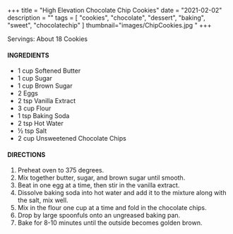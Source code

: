 +++
title = "High Elevation Chocolate Chip Cookies"
date = "2021-02-02"
description = ""
tags = [
    "cookies",
    "chocolate",
    "dessert", 
    "baking",
    "sweet",
    "chocolatechip"
]
thumbnail="images/ChipCookies.jpg "
+++

Servings: About 18 Cookies <!--more-->

#### INGREDIENTS 

* 1 cup Softened Butter 
* 1 cup Sugar 
* 1 cup Brown Sugar 
* 2 Eggs 
* 2 tsp Vanilla Extract 
* 3 cup Flour 
* 1 tsp Baking Soda 
* 2 tsp Hot Water 
* ½ tsp Salt 
* 2 cup Unsweetened Chocolate Chips 

#### DIRECTIONS 

1. Preheat oven to 375 degrees. 
2. Mix together butter, sugar, and brown sugar until smooth. 
3. Beat in one egg at a time, then stir in the vanilla extract. 
4. Dissolve baking soda into hot water and add it to the mixture along with the salt, mix well. 
5. Mix in the flour one cup at a time and fold in the chocolate chips. 
6. Drop by large spoonfuls onto an ungreased baking pan. 
7. Bake for 8-10 minutes until the outside becomes golden brown. 
